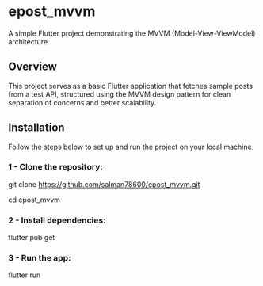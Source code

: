 # epost_mvvm

A simple Flutter project demonstrating the MVVM (Model-View-ViewModel) architecture.

## Overview

This project serves as a basic Flutter application that fetches sample posts from a test API, structured using the MVVM design pattern for clean separation of concerns and better scalability.

## Installation

Follow the steps below to set up and run the project on your local machine.

### 1 - Clone the repository:

git clone https://github.com/salman78600/epost_mvvm.git

cd epost_mvvm

### 2 - Install dependencies:

flutter pub get

### 3 - Run the app:

flutter run


